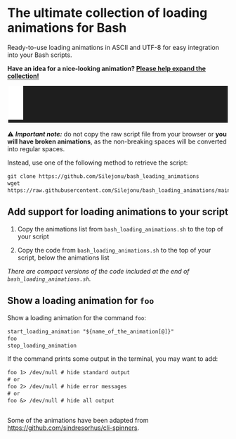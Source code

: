 # The ultimate collection of loading animations for Bash
Ready-to-use loading animations in ASCII and UTF-8 for easy integration into your Bash scripts.

**Have an idea for a nice-looking animation? [Please help expand the collection!](https://github.com/Silejonu/bash_loading_animations/issues/new?assignees=Silejonu&labels=enhancement&template=add-an-animation.yml&title=%5BNew+animation%5D+)**

<div align="center">

![](demo.gif)

</div>

⚠ ***Important note:*** do not copy the raw script file from your browser or **you will have broken animations**, as the non-breaking spaces will be converted into regular spaces.

Instead, use one of the following method to retrieve the script:
```
git clone https://github.com/Silejonu/bash_loading_animations
wget https://raw.githubusercontent.com/Silejonu/bash_loading_animations/main/bash_loading_animations.sh
```

## Add support for loading animations to your script

1. Copy the animations list from `bash_loading_animations.sh` to the top of your script

2. Copy the code from `bash_loading_animations.sh` to the top of your script, below the animations list

*There are compact versions of the code included at the end of `bash_loading_animations.sh`.*

## Show a loading animation for `foo`
Show a loading animation for the command `foo`:
```
start_loading_animation "${name_of_the_animation[@]}"
foo
stop_loading_animation
```

If the command prints some output in the terminal, you may want to add:
```
foo 1> /dev/null # hide standard output
# or
foo 2> /dev/null # hide error messages
# or
foo &> /dev/null # hide all output
```

##
Some of the animations have been adapted from https://github.com/sindresorhus/cli-spinners.
